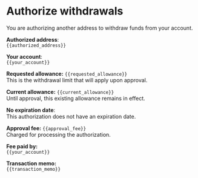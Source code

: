 # Authorize withdrawals

You are authorizing another address to withdraw funds from your account.

**Authorized address**:  
`{{authorized_address}}`

**Your account**:  
`{{your_account}}`

**Requested allowance:** `{{requested_allowance}}`  
This is the withdrawal limit that will apply upon approval.

**Current allowance:** `{{current_allowance}}`  
Until approval, this existing allowance remains in effect.

**No expiration date**:  
This authorization does not have an expiration date.

**Approval fee:** `{{approval_fee}}`  
Charged for processing the authorization.

**Fee paid by:**  
`{{your_account}}`

**Transaction memo:**  
`{{transaction_memo}}`
